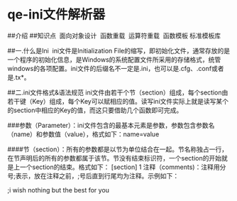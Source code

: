 # qe-ini文件解析器
##介绍
##知识点
  ​ 面向对象设计
  ​ 函数重载
  ​ 运算符重载
  ​ 函数模板
  ​ 标准模板库
  
##一.什么是Ini
  ​ ini文件是Initialization File的缩写，即初始化文件，通常存放的是一个程序的初始化信息，是Windows的系统配置文件所采用的存储格式，统管windows的各项配置。ini文件的后缀名不一定是.ini，也可以是.cfg、.conf或者是.tx*。
  
##二.ini文件格式&语法规范
  ​ ini文件由若干个节（section）组成，每个section由若干键（Key）组成，每个Key可以赋相应的值。读写ini文件实际上就是读写某个的section中相应的Key的值，而这只要借助几个函数即可完成。

###参数（Parameter）：ini文件包含的最基本元素是参数，参数包含参数名（name）和参数值（value），格式如下：name=value

####节（section）：所有的参数都是以节为单位结合在一起。节名称独占一行，在节声明后的所有的参数都属于该节。节没有结束标识符，一个section的开始就是上一个section的结束。格式如下：
    [section]
1
注释（comments)：注释用分号;表示，放在注释之前，;号后直到行尾均为注释。示例如下：

;i wish nothing but the best for you

